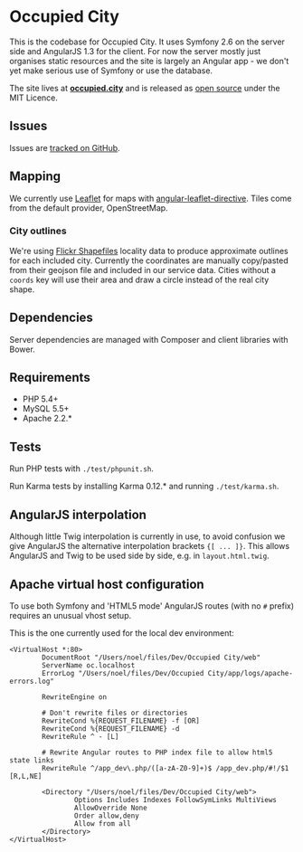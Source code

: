 Occupied City
=============
This is the codebase for Occupied City. It uses Symfony 2.6 on the server side and AngularJS 1.3 for the client.
For now the server mostly just organises static resources and the site is largely an Angular app - we don't
yet make serious use of Symfony or use the database.

The site lives at **[occupied.city](http://occupied.city)** and is released as
[open source](https://github.com/WebfulLtd/occupied-city) under the MIT Licence.

Issues
------
Issues are [tracked on GitHub](https://github.com/WebfulLtd/occupied-city/issues).

Mapping
-------
We currently use [Leaflet](http://leafletjs.com/) for maps with
[angular-leaflet-directive](https://github.com/tombatossals/angular-leaflet-directive). Tiles come from the default
provider, OpenStreetMap.

### City outlines
We're using [Flickr Shapefiles](http://code.flickr.net/2011/01/08/flickr-shapefiles-public-dataset-2-0/) locality data
to produce approximate outlines for each included city. Currently the coordinates are manually copy/pasted from their
 geojson file and included in our service data. Cities without a `coords` key will use their area and draw a circle
 instead of the real city shape.

Dependencies
------------
Server dependencies are managed with Composer and client libraries with Bower.

Requirements
------------
* PHP 5.4+
* MySQL 5.5+
* Apache 2.2.*

Tests
-----
Run PHP tests with `./test/phpunit.sh`.

Run Karma tests by installing Karma 0.12.* and running `./test/karma.sh`.

AngularJS interpolation
-----------------------
Although little Twig interpolation is currently in use, to avoid confusion we give AngularJS the alternative
interpolation brackets `{[ ... ]}`. This allows AngularJS and Twig to be used side by side, e.g. in
`layout.html.twig`.

Apache virtual host configuration
---------------------------------
To use both Symfony and 'HTML5 mode' AngularJS routes (with no `#` prefix) requires an unusual vhost setup.

This is the one currently used for the local dev environment:

    <VirtualHost *:80>
            DocumentRoot "/Users/noel/files/Dev/Occupied City/web"
            ServerName oc.localhost
            ErrorLog "/Users/noel/files/Dev/Occupied City/app/logs/apache-errors.log"

            RewriteEngine on

            # Don't rewrite files or directories
            RewriteCond %{REQUEST_FILENAME} -f [OR]
            RewriteCond %{REQUEST_FILENAME} -d
            RewriteRule ^ - [L]

            # Rewrite Angular routes to PHP index file to allow html5 state links
            RewriteRule ^/app_dev\.php/([a-zA-Z0-9]+)$ /app_dev.php/#!/$1 [R,L,NE]

            <Directory "/Users/noel/files/Dev/Occupied City/web">
                    Options Includes Indexes FollowSymLinks MultiViews
                    AllowOverride None
                    Order allow,deny
                    Allow from all
            </Directory>
    </VirtualHost>
